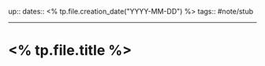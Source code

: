 up:: 
dates:: <% tp.file.creation_date("YYYY-MM-DD") %>
tags:: #note/stub

---

# <% tp.file.title %>

